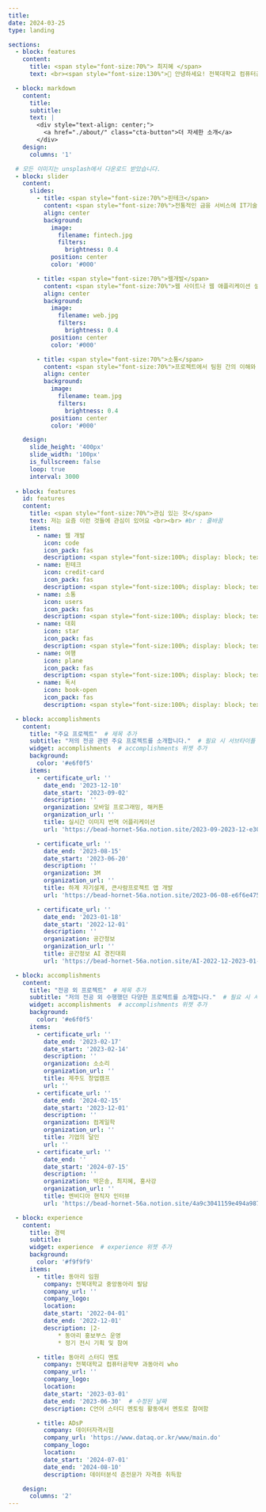 ```yaml
---
title: 
date: 2024-03-25
type: landing

sections:
  - block: features
    content:
      title: <span style="font-size:70%"> 최지혜 </span>
      text: <br><span style="font-size:130%">👋 안녕하세요! 전북대학교 컴퓨터공학부에 재학 중인 최지혜입니다! </span> 

  - block: markdown
    content:
      title: 
      subtitle: 
      text: |
        <div style="text-align: center;">
          <a href="./about/" class="cta-button">더 자세한 소개</a>  
        </div>
    design:
      columns: '1'

  # 모든 이미지는 unsplash에서 다운로드 받았습니다. 
  - block: slider
    content:
      slides:
        - title: <span style="font-size:70%">핀테크</span>
          content: <span style="font-size:70%">전통적인 금융 서비스에 IT기술 접목</span>
          align: center
          background:
            image:
              filename: fintech.jpg 
              filters:
                brightness: 0.4
            position: center
            color: '#000'

        - title: <span style="font-size:70%">웹개발</span>
          content: <span style="font-size:70%">웹 사이트나 웹 애플리케이션 설계, 구축 및 유지 관리</span>
          align: center
          background:
            image:
              filename: web.jpg  
              filters:
                brightness: 0.4
            position: center
            color: '#000'

        - title: <span style="font-size:70%">소통</span>
          content: <span style="font-size:70%">프로젝트에서 팀원 간의 이해와 협동을 강화하여 성공적인 결과를 이끌어내는 핵심 요소</span>
          align: center
          background:
            image:
              filename: team.jpg
              filters:
                brightness: 0.4
            position: center
            color: '#000'

    design:
      slide_height: '400px'
      slide_width: '100px'
      is_fullscreen: false
      loop: true
      interval: 3000
  
  - block: features
    id: features
    content:
      title: <span style="font-size:70%">관심 있는 것</span>
      text: 저는 요즘 이런 것들에 관심이 있어요 <br><br> #br : 줄바꿈
      items:
        - name: 웹 개발
          icon: code
          icon_pack: fas
          description: <span style="font-size:100%; display: block; text-align: justify;">웹사이트 및 웹 애플리케이션을 설계하고 구축하는 데 관심이 있습니다</span>
        - name: 핀테크
          icon: credit-card
          icon_pack: fas
          description: <span style="font-size:100%; display: block; text-align: justify;">금융과 기술의 융합을 통해 혁신적인 금융 서비스를 제공하는 분야에 관심을 가지고 있습니다.</span>
        - name: 소통
          icon: users
          icon_pack: fas
          description: <span style="font-size:100%; display: block; text-align: justify;">팀 프로젝트에서 원활한 의사소통을 통해 협력을 이루는 것을 중요하게 생각합니다</span>
        - name: 대회
          icon: star
          icon_pack: fas
          description: <span style="font-size:100%; display: block; text-align: justify;">각종 해커톤과 프로그래밍 대회에 참여하여 실력을 키우고 있습니다</span>
        - name: 여행
          icon: plane
          icon_pack: fas
          description: <span style="font-size:100%; display: block; text-align: justify;">다양한 문화와 사람들을 경험하기 위해 여행하는 것을 즐깁니다</span>
        - name: 독서
          icon: book-open
          icon_pack: fas
          description: <span style="font-size:100%; display: block; text-align: justify;">다양한 장르의 책을 읽으며 지식을 넓히고 사고의 폭을 확장하는 것을 좋아합니다</span> <br><br><br><br>

  - block: accomplishments
    content:
      title: "주요 프로젝트"  # 제목 추가
      subtitle: "저의 전공 관련 주요 프로젝트를 소개합니다."  # 필요 시 서브타이틀 추가
      widget: accomplishments  # accomplishments 위젯 추가
      background: 
        color: '#e6f0f5'
      items:
        - certificate_url: ''
          date_end: '2023-12-10'
          date_start: '2023-09-02'
          description: ''
          organization: 모바일 프로그래밍, 해커톤 
          organization_url: ''
          title: 실시간 이미지 번역 어플리케이션 
          url: 'https://bead-hornet-56a.notion.site/2023-09-2023-12-e30477df581246af8cf88b6ec92a901b'

        - certificate_url: ''
          date_end: '2023-08-15'
          date_start: '2023-06-20'
          description: ''
          organization: 3M
          organization_url: ''
          title: 하계 자기설계, 큰사람프로젝트 앱 개발 
          url: 'https://bead-hornet-56a.notion.site/2023-06-08-e6f6e475357f42eab892f3018fb285da?pvs=4'

        - certificate_url: ''
          date_end: '2023-01-18'
          date_start: '2022-12-01'
          description: ''
          organization: 공간정보
          organization_url: ''
          title: 공간정보 AI 경진대회
          url: 'https://bead-hornet-56a.notion.site/AI-2022-12-2023-01-40ca1cabe58248ae84ee0f1ef082bb87'

  - block: accomplishments
    content:
      title: "전공 외 프로젝트"  # 제목 추가
      subtitle: "저의 전공 외 수행했던 다양한 프로젝트를 소개합니다."  # 필요 시 서브타이틀 추가
      widget: accomplishments  # accomplishments 위젯 추가
      background: 
        color: '#e6f0f5'
      items:
        - certificate_url: ''
          date_end: '2023-02-17'
          date_start: '2023-02-14'
          description: ''
          organization: 소소리
          organization_url: ''
          title: 제주도 창업캠프
          url: ''
        - certificate_url: ''
          date_end: '2024-02-15'
          date_start: '2023-12-01'
          description: ''
          organization: 컴계일학
          organization_url: ''
          title: 기업의 달인
          url: ''
        - certificate_url: ''
          date_end: ''
          date_start: '2024-07-15'
          description: ''
          organization: 박은송, 최지혜, 홍사강
          organization_url: ''
          title: 엔비디아 현직자 인터뷰
          url: 'https://bead-hornet-56a.notion.site/4a9c3041159e494a98762a3d12e63b2e?pvs=4'

  - block: experience
    content:
      title: 경력 
      subtitle:
      widget: experience  # experience 위젯 추가
      background:
        color: '#f9f9f9'
      items:
        - title: 동아리 임원
          company: 전북대학교 중앙동아리 필담
          company_url: ''
          company_logo: 
          location: 
          date_start: '2022-04-01'
          date_end: '2022-12-01'
          description: |2-
              * 동아리 홍보부스 운영
              * 정기 전시 기획 및 참여

        - title: 동아리 스터디 멘토
          company: 전북대학교 컴퓨터공학부 과동아리 who
          company_url: ''
          company_logo: 
          location: 
          date_start: '2023-03-01'
          date_end: '2023-06-30'  # 수정된 날짜
          description: C언어 스터디 멘토링 활동에서 멘토로 참여함

        - title: ADsP
          company: 데이터자격시험
          company_url: 'https://www.dataq.or.kr/www/main.do'
          company_logo: 
          location: 
          date_start: '2024-07-01'
          date_end: '2024-08-10'
          description: 데이터분석 준전문가 자격증 취득함

    design:
      columns: '2'
---
```

